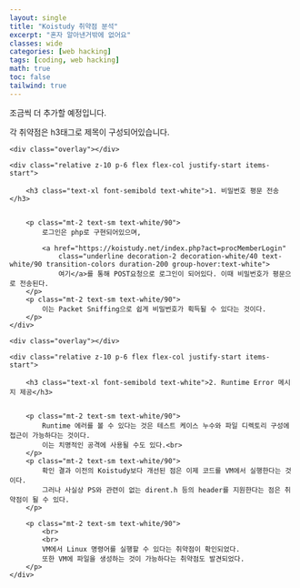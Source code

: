 ```yaml
---
layout: single
title: "Koistudy 취약점 분석"
excerpt: "혼자 알아낸거밖에 없어요"
classes: wide
categories: [web hacking]
tags: [coding, web hacking]
math: true
toc: false
tailwind: true
---
```


<style>
    .page__content figure > figcaption {
        text-align: center !important;
        margin: -0.4rem 0 0 !important;
        padding: 0 !important;
        font-size: .95em;
        line-height: 1.35;
        background: transparent;
        border: 0;
    }
    img.center {
        display: block;
        margin-left: auto;
        margin-right: auto;
    }
    .lh-boost { line-height: 2.7; }

  .glass-card {   
    background: rgba(255, 255, 255, 0.18);
    border-radius: 20px;
    border: 1px solid rgba(255, 255, 255, 0.3);
    box-shadow:
      0 8px 32px rgba(0, 0, 0, 0.1),
      inset 0 1px 0 rgba(255, 255, 255, 0.5),
      inset 0 -1px 0 rgba(255, 255, 255, 0.1),
      inset 0 0 0px 0px rgba(255, 255, 255, 0);
    position: relative;
    overflow: hidden;

    margin-inline: auto;
    width: min(100%);
  }

  .glass-card::before {
    content: '';
    position: absolute; top: 0; left: 0; right: 0; height: 1px;
    background: linear-gradient(90deg, transparent, rgba(255,255,255,0.8), transparent);
    pointer-events: none;
  }

  .glass-card::after {
    content: '';
    position: absolute; top: 0; left: 0; width: 1px; height: 100%;
    background: linear-gradient(180deg, rgba(255,255,255,0.8), transparent, rgba(255,255,255,0.3));
    pointer-events: none;
  }

  /* blur here... */
  .glass-card .overlay {
    position: absolute; inset: 0;
    background: rgba(0, 0, 0, 0.4);
    backdrop-filter: blur(8px) saturate(1.1);
    -webkit-backdrop-filter: blur(8px) saturate(1.1);
  }
</style>


<p1>조금씩 더 추가할 예정입니다.</p1>

<p1>각 취약점은 h3태그로 제목이 구성되어있습니다.</p1>


<div class="w-full max-w-none mx-0 rounded-lg group transition-transform duration-300 ease-in-out transform hover:-translate-y-1 bg-gray-900">


    <div class="overlay"></div>

    <div class="relative z-10 p-6 flex flex-col justify-start items-start">

        <h3 class="text-xl font-semibold text-white">1. 비밀번호 평문 전송</h3>


        <p class="mt-2 text-sm text-white/90">
            로그인은 php로 구현되어있으며,

            <a href="https://koistudy.net/index.php?act=procMemberLogin"
                class="underline decoration-2 decoration-white/40 text-white/90 transition-colors duration-200 group-hover:text-white">
                여기</a>를 통해 POST요청으로 로그인이 되어있다. 이때 비밀번호가 평문으로 전송된다.
        </p>
        <p class="mt-2 text-sm text-white/90">
            이는 Packet Sniffing으로 쉽게 비밀번호가 획득될 수 있다는 것이다.
        </p>
    </div>
</div>

<div class="w-full max-w-none mx-0 rounded-lg group transition-transform duration-300 ease-in-out transform hover:-translate-y-1 bg-gray-900">


    <div class="overlay"></div>

    <div class="relative z-10 p-6 flex flex-col justify-start items-start">

        <h3 class="text-xl font-semibold text-white">2. Runtime Error 메시지 제공</h3>


        <p class="mt-2 text-sm text-white/90">
            Runtime 에러를 볼 수 있다는 것은 테스트 케이스 누수와 파일 디렉토리 구성에 접근이 가능하다는 것이다.
            이는 치명적인 공격에 사용될 수도 있다.<br>
        </p>
        <p class="mt-2 text-sm text-white/90">
            확인 결과 이전의 Koistudy보다 개선된 점은 이제 코드를 VM에서 실행한다는 것이다.
            그러나 사실상 PS와 관련이 없는 dirent.h 등의 header를 지원한다는 점은 취약점이 될 수 있다.
        </p>

        <p class="mt-2 text-sm text-white/90">
            <br>
            <br>
            VM에서 Linux 명령어를 실행할 수 있다는 취약점이 확인되었다.
            또한 VM에 파일을 생성하는 것이 가능하다는 취약점도 발견되었다.
        </p>
    </div>
</div>